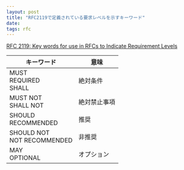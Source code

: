 ```yaml
---
layout: post
title: "RFC2119で定義されている要求レベルを示すキーワード"
date: 
tags: rfc
---
```


[RFC 2119: Key words for use in RFCs to Indicate Requirement Levels](https://www.rfc-editor.org/rfc/rfc2119)

| キーワード | 意味 |
|--|--|
| MUST<br/>REQUIRED<br/>SHALL | 絶対条件 |
| MUST NOT<br/>SHALL NOT | 絶対禁止事項 |
| SHOULD<br/>RECOMMENDED | 推奨 |
| SHOULD NOT<br/>NOT RECOMMENDED | 非推奨 |
| MAY<br/>OPTIONAL | オプション |
